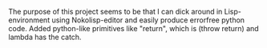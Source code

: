 
The purpose of this project seems to be that I can dick around in Lisp-environment using Nokolisp-editor and
easily produce errorfree python code.
Added python-like primitives like "return", which is (throw return) and lambda has the catch.  
